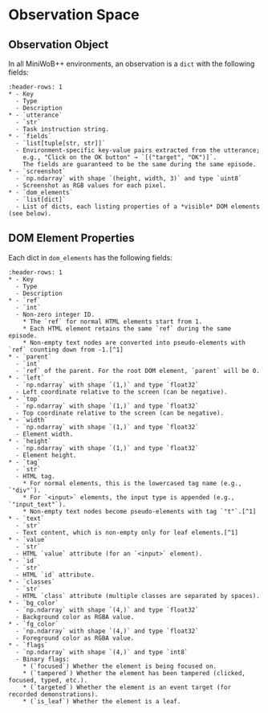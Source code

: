 # Observation Space

## Observation Object

In all MiniWoB++ environments, an observation is a `dict` with the following fields:

```{list-table}
:header-rows: 1
* - Key
  - Type
  - Description
* - `utterance`
  - `str`
  - Task instruction string.
* - `fields`
  - `list[tuple[str, str]]`
  - Environment-specific key-value pairs extracted from the utterance;
    e.g., "Click on the OK button" → `[("target", "OK")]`.
    The fields are guaranteed to be the same during the same episode.
* - `screenshot`
  - `np.ndarray` with shape `(height, width, 3)` and type `uint8`
  - Screenshot as RGB values for each pixel.
* - `dom_elements`
  - `list[dict]`
  - List of dicts, each listing properties of a *visible* DOM elements (see below).
```

## DOM Element Properties

Each dict in `dom_elements` has the following fields:

```{list-table}
:header-rows: 1
* - Key
  - Type
  - Description
* - `ref`
  - `int`
  - Non-zero integer ID.
    * The `ref` for normal HTML elements start from 1.
    * Each HTML element retains the same `ref` during the same episode.
    * Non-empty text nodes are converted into pseudo-elements with `ref` counting down from -1.[^1]
* - `parent`
  - `int`
  - `ref` of the parent. For the root DOM element, `parent` will be 0.
* - `left`
  - `np.ndarray` with shape `(1,)` and type `float32`
  - Left coordinate relative to the screen (can be negative).
* - `top`
  - `np.ndarray` with shape `(1,)` and type `float32`
  - Top coordinate relative to the screen (can be negative).
* - `width`
  - `np.ndarray` with shape `(1,)` and type `float32`
  - Element width.
* - `height`
  - `np.ndarray` with shape `(1,)` and type `float32`
  - Element height.
* - `tag`
  - `str`
  - HTML tag.
    * For normal elements, this is the lowercased tag name (e.g., `"div"`).
    * For `<input>` elements, the input type is appended (e.g., `"input_text"`).
    * Non-empty text nodes become pseudo-elements with tag `"t"`.[^1]
* - `text`
  - `str`
  - Text content, which is non-empty only for leaf elements.[^1]
* - `value`
  - `str`
  - HTML `value` attribute (for an `<input>` element).
* - `id`
  - `str`
  - HTML `id` attribute.
* - `classes`
  - `str`
  - HTML `class` attribute (multiple classes are separated by spaces).
* - `bg_color`
  - `np.ndarray` with shape `(4,)` and type `float32`
  - Background color as RGBA value.
* - `fg_color`
  - `np.ndarray` with shape `(4,)` and type `float32`
  - Foreground color as RGBA value.
* - `flags`
  - `np.ndarray` with shape `(4,)` and type `int8`
  - Binary flags:
    * (`focused`) Whether the element is being focused on.
    * (`tampered`) Whether the element has been tampered (clicked, focused, typed, etc.).
    * (`targeted`) Whether the element is an event target (for recorded demonstrations).
    * (`is_leaf`) Whether the element is a leaf.
```

[^1]: **Note:** Regarding text nodes:
    * For an element with a single text node as its child (e.g., `<button>Submit</button>`),
      a text pseudo-element will not be created. The element will become a leaf with the
      `text` feature filled in.
    * For an element with a text node as one of its children (e.g., `<button>Submit <b>NOW</b></button>`),
      a text pseudo-element (negative `ref` and `tag = "t"`) will be created for each line of text
      in the text node.

